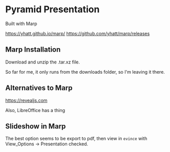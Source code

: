 Pyramid Presentation
====================


Built with Marp

https://yhatt.github.io/marp/
https://github.com/yhatt/marp/releases



Marp Installation
------------------

Download and unzip the .tar.xz file.

So far for me, it only runs from the downloads folder, so I'm leaving it there.



Alternatives to Marp
--------------------

https://revealjs.com

Also, LibreOffice has a thing


Slideshow in Marp
-----------------

The best option seems to be export to pdf, then view in `evince` with View_Options -> Presentation checked.


